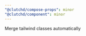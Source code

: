 ```yaml
---
"@clutchd/compose-props": minor
"@clutchd/component": minor
---
```


Merge tailwind classes automatically
